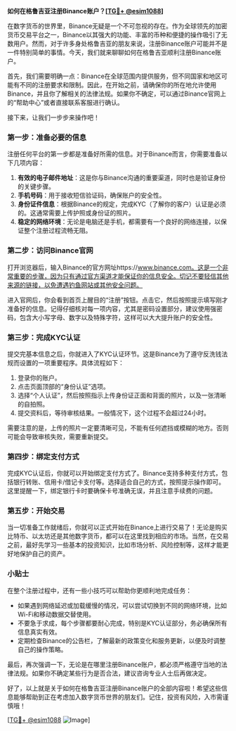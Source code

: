 **如何在格鲁吉亚注册Binance账户？[[TG💪+ @esim1088](https://t.me/s/esim1088)]**

在数字货币的世界里，Binance无疑是一个不可忽视的存在。作为全球领先的加密货币交易平台之一，Binance以其强大的功能、丰富的币种和便捷的操作吸引了无数用户。然而，对于许多身处格鲁吉亚的朋友来说，注册Binance账户可能并不是一件特别简单的事情。今天，我们就来聊聊如何在格鲁吉亚顺利注册Binance账户。

首先，我们需要明确一点：Binance在全球范围内提供服务，但不同国家和地区可能有不同的注册要求和限制。因此，在开始之前，请确保你的所在地允许使用Binance，并且你了解相关的法律法规。如果你不确定，可以通过Binance官网上的“帮助中心”或者直接联系客服进行确认。

接下来，让我们一步步来操作吧！

### 第一步：准备必要的信息

注册任何平台的第一步都是准备好所需的信息。对于Binance而言，你需要准备以下几项内容：

1. **有效的电子邮件地址**：这是你与Binance沟通的重要渠道，同时也是验证身份的关键步骤。
2. **手机号码**：用于接收短信验证码，确保账户的安全性。
3. **身份证件信息**：根据Binance的规定，完成KYC（了解你的客户）认证是必须的。这通常需要上传护照或身份证的照片。
4. **稳定的网络环境**：无论是电脑还是手机，都需要有一个良好的网络连接，以保证整个注册过程流畅无阻。

### 第二步：访问Binance官网

打开浏览器后，输入Binance的官方网址https://www.binance.com。这是一个非常重要的步骤，因为只有通过官方渠道才能保证你的信息安全。切记不要轻信其他来源的链接，以免遭遇钓鱼网站或其他安全问题。

进入官网后，你会看到首页上醒目的“注册”按钮。点击它，然后按照提示填写刚才准备好的信息。记得仔细核对每一项内容，尤其是密码设置部分，建议使用强密码，包含大小写字母、数字以及特殊字符，这样可以大大提升账户的安全性。

### 第三步：完成KYC认证

提交完基本信息之后，你就进入了KYC认证环节。这是Binance为了遵守反洗钱法规而设置的一项重要程序。具体流程如下：

1. 登录你的账户。
2. 点击页面顶部的“身份认证”选项。
3. 选择“个人认证”，然后按照指示上传身份证正面和背面的照片，以及一张清晰的自拍照。
4. 提交资料后，等待审核结果。一般情况下，这个过程不会超过24小时。

需要注意的是，上传的照片一定要清晰可见，不能有任何遮挡或模糊的地方。否则可能会导致审核失败，需要重新提交。

### 第四步：绑定支付方式

完成KYC认证后，你就可以开始绑定支付方式了。Binance支持多种支付方式，包括银行转账、信用卡/借记卡支付等。选择适合自己的方式，按照提示操作即可。这里提醒一下，绑定银行卡时要确保卡号准确无误，并且注意手续费的问题。

### 第五步：开始交易

当一切准备工作就绪后，你就可以正式开始在Binance上进行交易了！无论是购买比特币、以太坊还是其他数字货币，都可以在这里找到相应的市场。当然，在交易之前，最好先学习一些基本的投资知识，比如市场分析、风险控制等，这样才能更好地保护自己的资产。

### 小贴士

在整个注册过程中，还有一些小技巧可以帮助你更顺利地完成任务：

- 如果遇到网络延迟或加载缓慢的情况，可以尝试切换到不同的网络环境，比如Wi-Fi和移动数据交替使用。
- 不要急于求成，每个步骤都要耐心完成，特别是KYC认证部分，务必确保所有信息真实有效。
- 定期检查Binance的公告栏，了解最新的政策变化和服务更新，以便及时调整自己的操作策略。

最后，再次强调一下，无论是在哪里注册Binance账户，都必须严格遵守当地的法律法规。如果你不确定某些行为是否合法，建议咨询专业人士后再做决定。

好了，以上就是关于如何在格鲁吉亚注册Binance账户的全部内容啦！希望这些信息能够帮助到正在考虑加入数字货币世界的朋友们。记住，投资有风险，入市需谨慎哦！

[[TG💪+ @esim1088](https://t.me/s/esim1088) ![Image](https://i.postimg.cc/4NQfJmqS/Snipaste-2025-05-13-00-14-12.png)]